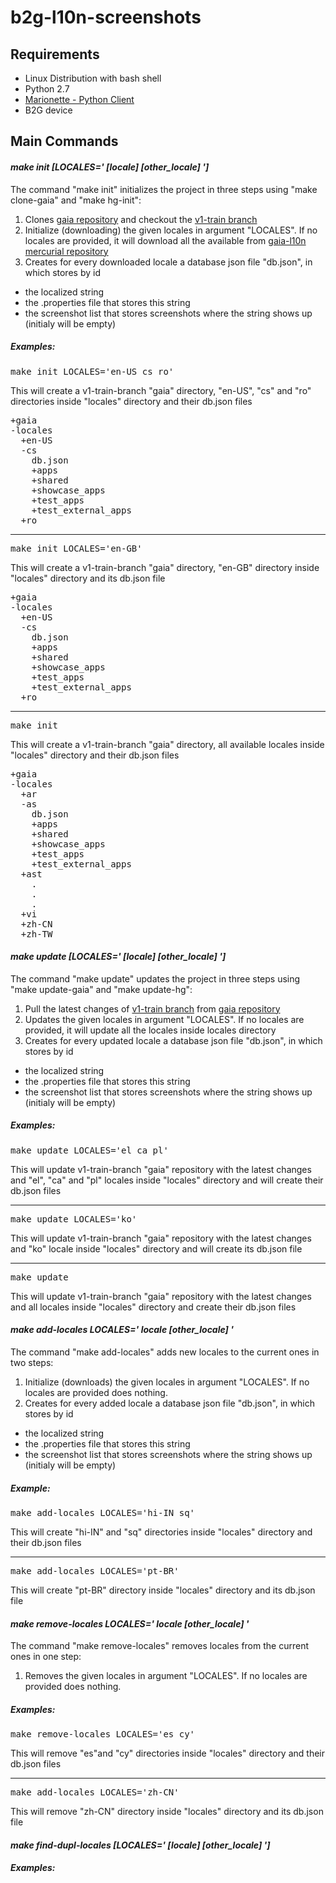 # b2g-l10n-screenshots

## Requirements

* Linux Distribution with bash shell
* Python 2.7
* [Marionette - Python Client](https://developer.mozilla.org/en-US/docs/Marionette/Client)
* B2G device

## Main Commands

#### *make init [LOCALES=' [locale] [other_locale] ']*

The command "make init" initializes the project in three steps using "make clone-gaia" and "make hg-init":

1. Clones [gaia repository](https://github.com/mozilla-b2g/gaia) and checkout the [v1-train branch](https://github.com/mozilla-b2g/gaia/tree/v1-train)
2. Initialize (downloading) the given locales in argument "LOCALES". If no locales are provided, it will download all the available from [gaia-l10n mercurial repository](http://hg.mozilla.org/gaia-l10n)
3. Creates for every downloaded locale a database json file "db.json", in which stores by id
  * the localized string
  * the .properties file that stores this string
  * the screenshot list that stores screenshots where the string shows up (initialy will be empty)

##### Examples:

<pre>
make init LOCALES='en-US cs ro'
</pre>
This will create a v1-train-branch "gaia" directory, "en-US", "cs" and "ro" directories inside "locales" directory and their db.json files

<pre>
+gaia
-locales
  +en-US
  -cs
    db.json
    +apps
    +shared
    +showcase_apps
    +test_apps
    +test_external_apps
  +ro
</pre>

* * *
<pre>
make init LOCALES='en-GB'
</pre>
This will create a v1-train-branch "gaia" directory, "en-GB" directory inside "locales" directory and its db.json file

<pre>
+gaia
-locales
  +en-US
  -cs
    db.json
    +apps
    +shared
    +showcase_apps
    +test_apps
    +test_external_apps
  +ro
</pre>

* * *
<pre>
make init
</pre>
This will create a v1-train-branch "gaia" directory, all available locales inside "locales" directory and their db.json files

<pre>
+gaia
-locales
  +ar
  -as
    db.json
    +apps
    +shared
    +showcase_apps
    +test_apps
    +test_external_apps
  +ast
    .
    .
    .
  +vi
  +zh-CN
  +zh-TW
</pre>

#### *make update [LOCALES=' [locale] [other_locale] ']*

The command "make update" updates the project in three steps using "make update-gaia" and "make update-hg":

1. Pull the latest changes of [v1-train branch](https://github.com/mozilla-b2g/gaia/tree/v1-train) from [gaia repository](https://github.com/mozilla-b2g/gaia)
2. Updates the given locales in argument "LOCALES". If no locales are provided, it will update all the locales inside locales directory
3. Creates for every updated locale a database json file "db.json", in which stores by id
  * the localized string
  * the .properties file that stores this string
  * the screenshot list that stores screenshots where the string shows up (initialy will be empty)

##### Examples:

<pre>
make update LOCALES='el ca pl'
</pre>
This will update v1-train-branch "gaia" repository with the latest changes and "el", "ca" and "pl" locales inside "locales" directory and will create their db.json files

* * *
<pre>
make update LOCALES='ko'
</pre>
This will update v1-train-branch "gaia" repository with the latest changes and "ko" locale inside "locales" directory and will create its db.json file

* * *
<pre>
make update
</pre>
This will update v1-train-branch "gaia" repository with the latest changes and all locales inside "locales" directory and create their db.json files

#### *make add-locales LOCALES=' locale [other_locale] '*

The command "make add-locales" adds new locales to the current ones in two steps:

1. Initialize (downloads) the given locales in argument "LOCALES". If no locales are provided does nothing.
2. Creates for every added locale a database json file "db.json", in which stores by id
  * the localized string
  * the .properties file that stores this string
  * the screenshot list that stores screenshots where the string shows up (initialy will be empty)

##### Example:

<pre>
make add-locales LOCALES='hi-IN sq'
</pre>
This will create "hi-IN" and "sq" directories inside "locales" directory and their db.json files

* * *
<pre>
make add-locales LOCALES='pt-BR'
</pre>
This will create "pt-BR" directory inside "locales" directory and its db.json file

#### *make remove-locales LOCALES=' locale [other_locale] '*

The command "make remove-locales" removes locales from the current ones in one step:

1. Removes the given locales in argument "LOCALES". If no locales are provided does nothing.

##### Examples:

<pre>
make remove-locales LOCALES='es cy'
</pre>
This will remove "es"and "cy" directories inside "locales" directory and their db.json files

* * *
<pre>
make add-locales LOCALES='zh-CN'
</pre>
This will remove "zh-CN" directory inside "locales" directory and its db.json file

#### *make find-dupl-locales [LOCALES=' [locale] [other_locale] ']*


##### Examples:
